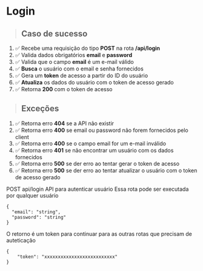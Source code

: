 # Login

> ## Caso de sucesso

1. ✅ Recebe uma requisição do tipo **POST** na rota **/api/login**
2. ✅ Valida dados obrigatórios **email** e **password**
3. ✅ Valida que o campo **email** é um e-mail válido
4. ✅ **Busca** o usuário com o email e senha fornecidos
5. ✅ Gera um **token** de acesso a partir do ID do usuário
6. ✅ **Atualiza** os dados do usuário com o token de acesso gerado
7. ✅ Retorna **200** com o token de acesso

> ## Exceções

1. ✅ Retorna erro **404** se a API não existir
2. ✅ Retorna erro **400** se email ou password não forem fornecidos pelo client
3. ✅ Retorna erro **400** se o campo email for um e-mail inválido
4. ✅ Retorna erro **401** se não encontrar um usuário com os dados fornecidos
5. ✅ Retorna erro **500** se der erro ao tentar gerar o token de acesso
6. ✅ Retorna erro **500** se der erro ao tentar atualizar o usuário com o token de acesso gerado

POST api/login API para autenticar usuário
Essa rota pode ser executada por qualquer usuário

```
{
  "email": "string",
  "password": "string"
}
```

O retorno é um token para continuar para as outras rotas que precisam de auteticação

```
{
    "token": "xxxxxxxxxxxxxxxxxxxxxxxxxx"
}
```
